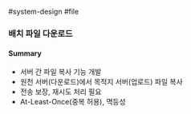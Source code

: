 #system-design #file

### 배치 파일 다운로드

#### Summary

* 서버 간 파일 복사 기능 개발
* 원천 서버(다운로드)에서 목적지 서버(업로드) 파일 복사
* 전송 보장, 재시도 처리 필요
* At-Least-Once(중복 허용), 멱등성